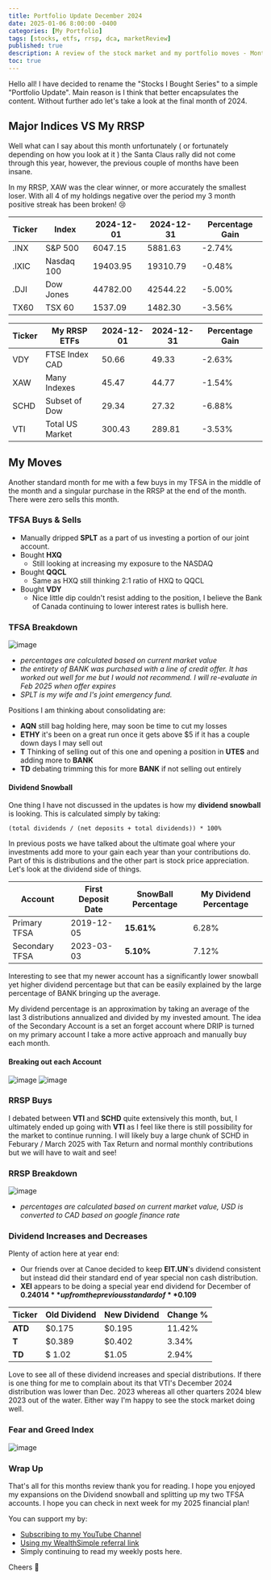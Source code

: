 ```yaml
---
title: Portfolio Update December 2024
date: 2025-01-06 8:00:00 -0400
categories: [My Portfolio]
tags: [stocks, etfs, rrsp, dca, marketReview]
published: true
description: A review of the stock market and my portfolio moves - Month 4
toc: true
---
```


Hello all! I have decided to rename the "Stocks I Bought Series" to a simple "Portfolio Update". Main reason is I think that better encapsulates the content. Without further ado let's take a look at the final month of 2024.

## Major Indices VS My RRSP
Well what can I say about this month unfortunately ( or fortunately depending on how you look at it ) the Santa Claus rally did not come through this year, however, the previous couple of months have been insane.

In my RRSP, XAW was the clear winner, or more accurately the smallest loser. With all 4 of my holdings negative over the period my 3 month positive streak has been broken! 😢

  | **Ticker** | **Index**  | **2024-12-01** | **2024-12-31** | **Percentage Gain** |
  | ---------- | ---------- | -------------- | -------------- | ------------------- |
  | .INX       | S&P 500    | 6047.15        | 5881.63        | -2.74%              |
  | .IXIC      | Nasdaq 100 | 19403.95       | 19310.79       | -0.48%              |
  | .DJI       | Dow Jones  | 44782.00       | 42544.22       | -5.00%              |
  | TX60       | TSX 60     | 1537.09        | 1482.30        | -3.56%              |

  | **Ticker** | **My RRSP ETFs** | **2024-12-01** | **2024-12-31** | **Percentage Gain** |
  | ---------- | ---------------- | -------------- | -------------- | ------------------- |
  | VDY        | FTSE Index CAD   | 50.66          | 49.33          | -2.63%              |
  | XAW        | Many Indexes     | 45.47          | 44.77          | -1.54%              |
  | SCHD       | Subset of Dow    | 29.34          | 27.32          | -6.88%              |
  | VTI        | Total US Market  | 300.43         | 289.81         | -3.53%              |

## My Moves
Another standard month for me with a few buys in my TFSA in the middle of the month and a singular purchase in the RRSP at the end of the month. There were zero sells this month.

### TFSA Buys & Sells
  - Manually dripped **SPLT** as a part of us investing a portion of our joint account.
  - Bought **HXQ**
    - Still looking at increasing my exposure to the NASDAQ
  - Bought **QQCL**
    - Same as HXQ still thinking 2:1 ratio of HXQ to QQCL
  - Bought **VDY**
    - Nice little dip couldn't resist adding to the position, I believe the Bank of Canada continuing to lower interest rates is bullish here.


### TFSA Breakdown
![image](/assets/2025/2025-01-06-tfsa.PNG)
- *percentages are calculated based on current market value*
- *the entirety of BANK was purchased with a line of credit offer. It has worked out well for me but I would not recommend. I will re-evaluate in Feb 2025 when offer expires*
- *SPLT is my wife and I's joint emergency fund.*

Positions I am thinking about consolidating are:
  - **AQN** still bag holding here, may soon be time to cut my losses
  - **ETHY** it's been on a great run once it gets above $5 if it has a couple down days I may sell out
  - **T** Thinking of selling out of this one and opening a position in **UTES** and adding more to **BANK**
  - **TD** debating trimming this for more **BANK** if not selling out entirely

#### Dividend Snowball
One thing I have not discussed in the updates is how my **dividend snowball** is looking. This is calculated simply by taking:
```
(total dividends / (net deposits + total dividends)) * 100%
```
In previous posts we have talked about the ultimate goal where your investments add more to your gain each year than your contributions do. Part of this is distributions and the other part is stock price appreciation. Let's look at the dividend side of things.

| Account        | First Deposit Date | **SnowBall Percentage** | My Dividend Percentage |
| -------------- | ------------------ | ----------------------- | ---------------------- |
| Primary TFSA   | 2019-12-05         | **15.61%**              | 6.28%                  |
| Secondary TFSA | 2023-03-03         | **5.10%**               | 7.12%                  |

Interesting to see that my newer account has a significantly lower snowball yet higher dividend percentage but that can be easily explained by the large percentage of BANK bringing up the average. 

My dividend percentage is an approximation by taking an average of the last 3 distributions annualized and divided by my invested amount. The idea of the Secondary Account is a set an forget account where DRIP is turned on my primary account I take a more active approach and manually buy each month.

#### Breaking out each Account
![image](/assets/2025/2025-01-06-primary-tfsa.PNG)
![image](/assets/2025/2025-01-06-secondary-tfsa.PNG)

### RRSP Buys

I debated between **VTI** and **SCHD** quite extensively this month, but, I ultimately ended up going with **VTI** as I feel like there is still possibility for the market to continue running. I will likely buy a large chunk of SCHD in Feburary / March 2025 with Tax Return and normal monthly contributions but we will have to wait and see! 

### RRSP Breakdown
![image](/assets/2025/2025-01-06-rrsp.PNG)
- *percentages are calculated based on current market value, USD is converted to CAD based on google finance rate*

### Dividend Increases and Decreases
Plenty of action here at year end:
- Our friends over at Canoe decided to keep **EIT.UN**'s dividend consistent but instead did their standard end of year special non cash distribution.
- **XEI** appears to be doing a special year end dividend for December of **$0.24014** up from the previous standard of **$0.109**

| Ticker  | Old Dividend | New Dividend | Change % |
| ------- | ------------ | ------------ | -------- |
| **ATD** | $0.175       | $0.195       | 11.42%   |
| **T**   | $0.389       | $0.402       | 3.34%    |
| **TD**  | $	1.02       | $1.05        | 2.94%    |

Love to see all of these dividend increases and special distributions. If there is one thing for me to complain about its that VTI's December 2024 distribution was lower than Dec. 2023 whereas all other quarters 2024 blew 2023 out of the water. Either way I'm happy to see the stock market doing well.

### Fear and Greed Index
![image](/assets/2025/2025-01-06-fear-and-greed.PNG)

### Wrap Up

That's all for this months review thank you for reading. I hope you enjoyed my expansions on the Dividend snowball and splitting up my two TFSA accounts. I hope you can check in next week for my 2025 financial plan!

You can support my by:
- [Subscribing to my YouTube Channel](https://www.youtube.com/@FinancialFreedomAnOdyssey?sub_confirmation=1)
- [Using my WealthSimple referral link](https://my.wealthsimple.com/app/public/trade-referral-signup?code=VUGTXQ)
- Simply continuing to read my weekly posts here.

Cheers 🍻